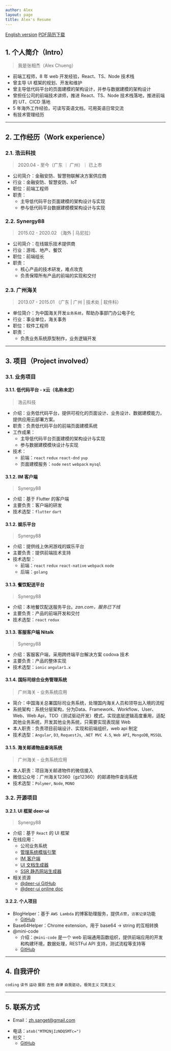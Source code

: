 ```yaml
---
author: Alex
layout: page
title: Alex's Resume
---
```


<escape>
  <div class="no-print simple-nav">
    <a href="/resume_en" class="mr20">English version</a>
    <a href="https://cdn.jsdelivr.net/gh/SANGET/resource@master/files/resume.pdf">PDF简历下载</a>
  </div>
</escape>

## 1. 个人简介（Intro）

> 我是张相杰（Alex Chueng）

- 前端工程师，8 年 web 开发经验，React、TS、Node 技术栈
- 曾主导 UI 框架的规划、开发和维护
- 曾主导低代码平台的页面建模的架构设计，并参与数据建模的架构设计
- 曾担任公司的前端技术讲师，推进 React、TS、Node 技术栈落地，推进前端的 UT、CICD 落地
- 5 年海外工作经验，可读写英语文档，可用英语日常交流
- 有技术管理经历
<!-- - 有 10 人的前端团队的管理经验 -->
<!-- - 重度 Mac 用户 -->

---

<!-- ## 2. 技能树（Skill matrix）

- 前端：`TS`, `JS`, `React`, `Redux`, `Scss`
- 后端：`Node`, `Webpack`, `Nest`, `TypeORM`, `MySQL`
- 测试：`Jest`, `Mocha`, `Cypress`
- DevOps：`Docker`, `Netlify`
- 工具：`Mac`, `Git`, `VSCode`, `Jira`, `Drawio`

--- -->

## 2. 工作经历（Work experience）

### 2.1. 浩云科技

> 2020.04 - 至今（广东 ｜ 广州）｜ 已上市

- 公司简介：金融安防、智慧物联解决方案供应商
- 行业：金融安防、智慧安防、IoT
- 职位：前端工程师
- 职责：
  - 主导低代码平台页面建模的架构设计与实现
  - 参与低代码平台数据建模模架构设计与实现

### 2.2. Synergy88

> 2015.02 - 2020.02 （海外 | 马尼拉）

- 公司简介：在线娱乐技术提供商
- 行业：游戏、地产、餐饮
- 职位：前端组长
- 职责：
  - 核心产品的技术研发，难点攻克
  - 负责保障所有产品的前端的实现和交付

### 2.3. 广州海关

> 2013.07 - 2015.01 （广东 | 广州 | 技术处 | 软件科）

- 单位简介：为中国海关开发`业务系统`，帮助办事部门办公电子化
- 行业：事业单位，海关事务
- 职位：软件工程师
- 职责：
  - 负责业务系统原型制作，业务逻辑开发

---

## 3. 项目（Project involved）

### 3.1. 业务项目

#### 3.1.1. 低代码平台 - x云（名称未定）

> 浩云科技

- 介绍：业务低代码平台，提供可视化的页面设计、业务设计、数据建模能力，提供应用云部署方案。
- 职责：负责低代码平台的前端页面建模系统
- 工作成果：
  - 主导低代码平台页面建模的架构设计与实现
  - 参与数据建模模块设计与实现
- 技术：
  - 前端：`react` `redux` `react-dnd` `yup`
  - 页面建模服务：`node` `nest` `webpack` `mysql`

#### 3.1.2. IM 客户端

> Synergy88

- 介绍：基于 Flutter 的客户端
- 主要负责：客户端的研发
- 技术选型：`flutter` `dart`

#### 3.1.2. 娱乐平台

> Synergy88

- 介绍：提供线上休闲游戏的娱乐平台
- 主要负责：提供前端技术支持
- 技术选型：
  - 前端：`react` `redux` `react-native` `webpack` `node`
  - 后端：`golang`

#### 3.1.3. 餐饮配送平台

> Synergy88

- 介绍：本地餐饮配送服务平台。_zan.com，服务已下线_
- 主要负责：产品的前端开发和交付
- 技术选型：`react` `redux`

#### 3.1.3. 客服客户端 Nitalk

> Synergy88

- 介绍：客服客户端，采用跨终端平台解决方案 codova 技术
- 主要负责：产品的整体实现
- 技术选型：`ionic` `angular1.x`

<!-- ### 前端资源发布系统

> Synergy88

- 介绍：用于管理公司所有产品的前端资源的部署流程
- 主要负责：项目负责人
- 动机：随着公司业务上升，为了更好地管理产品的前端发布流程而制作的
- 工作流程：本地构建 -> 登入发布系统 -> 上传 built package -> 发布 -> 应用通过 ssh 将资源推送到部署服务器，并备份原有资源
- 技术选型：`@deer-ui/admin-scaffold`, `@mini-code/web-server`, `lowDB` -->

#### 3.1.4. 国际司综合业务管理系统

> 广州海关 - 业务系统应用

- 简介：中国海关总署国际司业务系统，处理国内海关人员和领导出入境的流程
- 系统架构：系统分层架构，分为Data、Framework、Workflow、User、Web、Web Api，TDD（测试驱动开发）模式，实现底层逻辑高度重用，适配其他业务系统，开发其他业务系统，只需要实现表现层 Web
- 本人职责：负责项目前端设计、实现和前端组织，web api 制定
- 技术选型：`Angular`, `D3`, `RequestJs`, `.NET MVC 4.5`, `Web API`, `MongoDB`, `MSSQL`

#### 3.1.5. 海关邮递物品查询系统

> 广州海关 - 业务系统应用

- 本人职责：项目海关邮递物件的微信接入
- 微信公众号：广州海关12360（gz12360）的邮递物件查询系统
- 技术选型：`Polymer`, `Node`, `MONO`

### 3.2. 开源项目

#### 3.2.1. UI 框架 deer-ui

> Synergy88

- 介绍：基于 `React` 的 UI 框架
- 在线应用：
  - 公司业务系统
  - [管理系统模版引擎][scaffold-demo]
  - [IM 客户端][elk-chat]
  - [UI 文档生成器][react-ui-doc]
  - [SSR 静态网站生成器][gatsby-theme-elk]
- 相关资源
  - [@deer-ui GitHub][deer-ui]
  - [@deer-ui online doc][ui-doc]

#### 3.2.2. 个人项目

- BlogHelper：基于 `AWS Lambda` 的博客助理服务，提供`点赞`，`访客记录`功能
  - [GitHub](https://github.com/SANGET/blog-helper-serverless)
- Base64Helper：Chrome extension，用于 base64 -> string 的互相转换
- @mini-code
  - 介绍：`@mini-code` 是一个 web 前端通用函数组织，提供前端应用的开发和构建环境，数据处理，RESTFul API 支持，测试流程等支持等
  - [GitHub](https://github.com/minimal-studio)

---

## 4. 自我评价

`coding` `读书` `运动` `摄影` `吉他`  `自律` `自我驱动`，`极简主义` `完美主义`

---

## 5. 联系方式

- Email：<a href="mailto:zh.sanget@gmail.com" target="_top">zh.sanget@gmail.com</a>
  <!-- - <a href="mailto:zzzxjalex@outlook" target="_top">zzzxjalex@outlook.com</a> -->
  <!-- - <a href="mailto:zh.sanget@gmail.com" target="_top">zh.sanget@gmail.com</a> -->
<!-- - Telegram：`atob("YWFhYWFhYWxsbGxsbGxlZWVlZWVleHh4eHh4eA==")` -->
- 电话：`atob("MTM2NjIzNDQ5MTc=")`
- 社交：
  - [GitHub](https://github.com/SANGET)
  <!-- - [LinkedIn][linkedIn] -->

<!-- ## 教育

- 广东轻工职业技术学院 ~ 2013 -->

[request]: https://github.com/minimal-studio/request
[basic-helper]: https://github.com/minimal-studio/basic-helper
[deer-ui]: https://github.com/minimal-studio/deer-ui
[admin-scaffold]: https://github.com/minimal-studio/admin-scaffold
[admin-dashboard]: https://github.com/minimal-studio/admin-dashboard
[elk-chat]: https://github.com/elk-chat/elk_web
[chat-online]: https://chat.thinkmore.xyz/
[dashboard-doc]: https://admin.thinkmore.xyz/
[scaffold-demo]: https://scaffold.thinkmore.xyz/
[ui-doc]: https://ui.thinkmore.xyz/
[refactor-system]: https://thinkmore.xyz/%E9%87%8D%E6%9E%84%E9%A1%B9%E7%9B%AE(%E4%B8%80)
[react-ui-doc]: https://github.com/SANGET/react-ui-doc
[gatsby-theme-elk]: https://github.com/SANGET/react-ui-doc
[linkedIn]: https://www.linkedin.com/in/alex-zhang-391551191/
